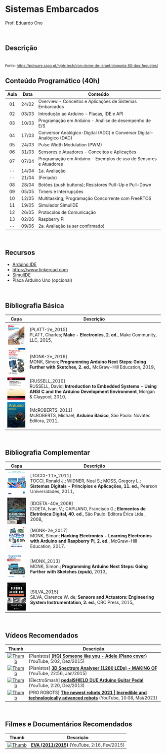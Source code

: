 # Sistemas Embarcados

Prof. Eduardo Ono

<br>

## Descrição

<img src="https://pplware.sapo.pt/wp-content/uploads/2021/05/israel_iron_dome01.jpg" alt="" width="480px"><br>
<small>Fonte: https://pplware.sapo.pt/high-tech/iron-dome-de-israel-bloqueia-80-dos-foguetes/</small>
<br>

## Conteúdo Programático (40h)

| Aula | Data  | Conteúdo |
| :-: |  :-:  | ---
| 01 | 24/02 | Overview - Conceitos e Aplicações de Sistemas Embarcados
| 02 | 03/03 | Introdução ao Arduino - Placas, IDE e API
| 03 | 10/03 | Programação em Arduino - Análise de desempenho de E/S
| 04 | 17/03 | Conversor Analógico-Digital (ADC) e Conversor Digital-Analógico (DAC)
| 05 | 24/03 | Pulse Width Modulation (PWM)
| 06 | 31/03 | Sensores e Atuadores - Conceitos e Aplicações
| 07 | 07/04 | Programação em Arduino - Exemplos de uso de Sensores e Atuadores
| -- | 14/04 | 1a. Avaliação
| -- | 21/04 | (Feriado)
| 08 | 28/04 | Botões (push buttons); Resistores Pull-Up e Pull-Down
| 09 | 05/05 | Timers e Interrupções
| 10 | 12/05 | Multitasking; Programação Concorrente com FreeRTOS
| 11 | 19/05 | Simulador SimulIDE
| 12 | 26/05 | Protocolos de Comunicação
| 13 | 02/06 | Raspberry Pi
| -- | 09/06 | 2a. Avaliação (a ser confirmado)

<br>

## Recursos

* [Arduino IDE](https://www.arduino.cc)
* https://www.tinkercad.com
* [SimulIDE](https://www.simulide.com)
* Placa Arduino Uno (opcional)

<br>

## Bibliografia Básica

| Capa | Descrição |
| :-:  | --- |
| <img src="./referencias/capas/platt-2e_2015.jpg" width="100px"> | [PLATT-2e_2015]<br>PLATT, Charles; **Make - Electronics, 2. ed.**, Make Community, LLC, 2015[.](https://app.box.com/s/r2p1z56spe3bybzy593mh8zladezyslz)
| <img src="./referencias/capas/monk-2e_2019.jpg" width="100px"> | [MONK-2e_2019]<br>MONK, Simon; **Programming Arduino Next Steps: Going Further with Sketches, 2. ed.**, McGraw-Hill Education, 2019[.](https://app.box.com/s/onxakui60rfqif5jh7800uod4q9xtebm)
| <img src="./referencias/capas/russell_2010.jpg" width="100px"> | [RUSSELL_2010]<br>RUSSELL, David; **Introduction to Embedded Systems - Using ANSI C and the Arduino Development Environment**, Morgan & Claypool, 2010[.](https://app.box.com/s/dglipxr1taeq5ofsowbnwik0owo0s47x)
| <img src="./referencias/capas/mcroberts_2011.jpg" width="100px"> | [McROBERTS_2011]<br>McROBERTS, Michael; **Arduino Básico**, São Paulo: Novatec Editora, 2011[.](https://app.box.com/s/gr402oiw0ivv55lvdclk7wnsj1pga7rx)

<br>

## Bibliografia Complementar

| Capa | Descrição |
| :-:  | --- |
| <img src="./referencias/capas/tocci-11e_2011.jpg" width="100px"> | [TOCCI-11e_2011]<br>TOCCI, Ronald J.; WIDNER, Neal S.; MOSS, Gregory L.; **Sistemas Digitais - Princípios e Aplicações, 11. ed.**, Pearson Universidades, 2011[.](https://app.box.com/s/98g9e4939fd27vxqpvcyrbcg0iykhnwu)
| <img src="./referencias/capas/idoeta-40e_2008.jpg" width="100px"> | [IDOETA-40e_2008]<br>IDOETA, Ivan, V.; CAPUANO, Francisco G.; **Elementos de Eletrônica Digital, 40. ed.**, São Paulo: Editora Érica Ltda., 2008[.](https://app.box.com/s/a5jgfgbhj1s77tc0qwup)
| <img src="./referencias/capas/monk-2e_2017.jpg" width="100px"> | [MONK-2e_2017]<br>MONK, Simon; **Hacking Electronics - Learning Electronics with Arduino and Raspberry Pi, 2. ed.**,  McGraw-Hill Education, 2017.
| <img src="./referencias/capas/monk_2013.jpg" width="100px"> | [MONK_2013]<br>MONK, Simon.; **Programming Arduino Next Steps: Going Further with Sketches (epub)**, 2013[.](https://app.box.com/s/mbmb2h06we9zxkzl0ecko4yxpn2tvbgo)
| <img src="./referencias/capas/silva_2015.jpg" width="100px"> | [SILVA_2015]<br>SILVA, Clarence W. de; **Sensors and Actuators: Engineering System Instrumentation, 2. ed.**, CRC Press, 2015[.](https://app.box.com/s/01ekh5g479pcg3xmbyj3ctiurxiv7t5o)

<br>

## Vídeos Recomendados

| Thumb | Descrição |
| :-: | --- |
| [![Thumb](https://img.youtube.com/vi/81q9kBRQt1E/default.jpg)](https://www.youtube.com/watch?v=81q9kBRQt1E) | [Pianistos] [**[HQ] Someone like you - Adele (Piano cover)**](https://www.youtube.com/watch?v=81q9kBRQt1E) (YouTube, 5:02, Dez/2015)
| [![Thumb](https://img.youtube.com/vi/Vn39txtVIHc/default.jpg)](https://www.youtube.com/watch?v=Vn39txtVIHc) | [Pianistos] [**3D Spectrum Analyser (1280 LEDs) - MAKING OF**](https://www.youtube.com/watch?v=Vn39txtVIHc) (YouTube, 22:56, Jan/2015)
| [![Thumb](https://img.youtube.com/vi/COPaqJBekBQ/default.jpg)](https://www.youtube.com/watch?v=COPaqJBekBQ) | [ElectroSmash] [**pedalSHIELD DUE Arduino Guitar Pedal**](https://www.youtube.com/watch?v=COPaqJBekBQ) (YouTube, 2:20, Dez/2013)
| [![Thumb](https://img.youtube.com/vi/m-LP4qpOLl0/default.jpg)](https://www.youtube.com/watch?v=m-LP4qpOLl0) | [PRO ROBOTS] [__The newest robots 2021 \| Incredible and technologically advanced robots__](https://www.youtube.com/watch?v=m-LP4qpOLl0) (YouTube, 10:08, Mai/2021)

<br>

## Filmes e Documentários Recomendados

| Thumb | Descrição |
| :-: | --- |
| [![Thumb](https://img.youtube.com/vi/2ctMc4DFpik/default.jpg)](https://www.youtube.com/watch?v=2ctMc4DFpik) | [**EVA (2011/2015)**](https://www.youtube.com/watch?v=2ctMc4DFpik) (YouTube, 2:16, Fev/2015)

<br>
